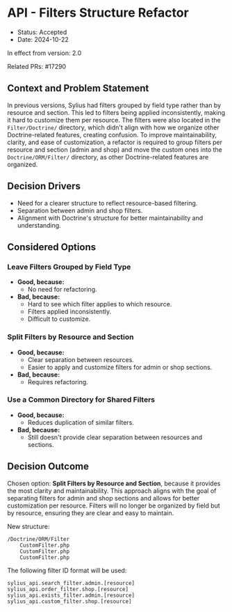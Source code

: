 # API - Filters Structure Refactor

* Status: Accepted
* Date: 2024-10-22

In effect from version: 2.0

Related PRs: #17290

## Context and Problem Statement

In previous versions, Sylius had filters grouped by field type rather than by resource and section. This led to filters being applied inconsistently, making it hard to customize them per resource. The filters were also located in the `Filter/Doctrine/` directory, which didn't align with how we organize other Doctrine-related features, creating confusion.
To improve maintainability, clarity, and ease of customization, a refactor is required to group filters per resource and section (admin and shop) and move the custom ones into the `Doctrine/ORM/Filter/` directory, as other Doctrine-related features are organized.

## Decision Drivers

- Need for a clearer structure to reflect resource-based filtering.
- Separation between admin and shop filters.
- Alignment with Doctrine's structure for better maintainability and understanding.

## Considered Options

### Leave Filters Grouped by Field Type

* **Good, because:**
    * No need for refactoring.
* **Bad, because:**
    * Hard to see which filter applies to which resource.
    * Filters applied inconsistently.
    * Difficult to customize.

### Split Filters by Resource and Section

* **Good, because:**
    * Clear separation between resources.
    * Easier to apply and customize filters for admin or shop sections.
* **Bad, because:**
    * Requires refactoring.

### Use a Common Directory for Shared Filters

* **Good, because:**
    * Reduces duplication of similar filters.
* **Bad, because:**
    * Still doesn't provide clear separation between resources and sections.

## Decision Outcome

Chosen option: **Split Filters by Resource and Section**, because it provides the most clarity and maintainability. This approach aligns with the goal of separating filters for admin and shop sections and allows for better customization per resource.
Filters will no longer be organized by field but by resource, ensuring they are clear and easy to maintain.

New structure:

```
/Doctrine/ORM/Filter
    CustomFilter.php
    CustomFilter.php
    CustomFilter.php
```

The following filter ID format will be used:

```
sylius_api.search_filter.admin.[resource]
sylius_api.order_filter.shop.[resource]
sylius_api.exists_filter.admin.[resource]
sylius_api.custom_filter.shop.[resource]
```


